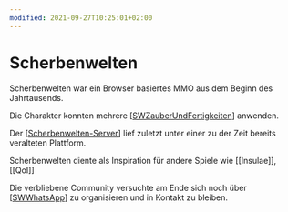 ```yaml
---
modified: 2021-09-27T10:25:01+02:00
---
```


# Scherbenwelten

Scherbenwelten war ein Browser basiertes MMO aus dem Beginn des Jahrtausends.

Die Charakter konnten mehrere [[SWZauberUndFertigkeiten]] anwenden.

Der [[Scherbenwelten-Server]] lief zuletzt unter einer zu der Zeit bereits veralteten Plattform.

Scherbenwelten diente als Inspiration für andere Spiele wie [[Insulae]], [[QoI]]

Die verbliebene Community versuchte am Ende sich noch über [[SWWhatsApp]] zu organisieren und in Kontakt zu bleiben.

[//begin]: # "Autogenerated link references for markdown compatibility"
[SWZauberUndFertigkeiten]: SWZauberUndFertigkeiten "SW Zauber & Fertigkeiten"
[Scherbenwelten-Server]: Scherbenwelten-Server "Scherbenwelten-Server"
[SWWhatsApp]: SWWhatsApp "SW WhatsApp"
[//end]: # "Autogenerated link references"